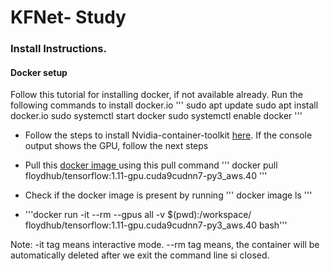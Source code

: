 # KFNet- Study

### Install Instructions.
#### Docker setup
Follow this tutorial for installing docker, if not available already.
Run the following commands to install docker.io
'''
sudo apt update
sudo apt install docker.io
sudo systemctl start docker
sudo systemctl enable docker
'''

- Follow the steps to install Nvidia-container-toolkit [here](https://docs.nvidia.com/datacenter/cloud-native/container-toolkit/install-guide.html#docker). If the console output shows the GPU, follow the next steps

- Pull this [docker image ](https://hub.docker.com/r/floydhub/tensorflow/tags?page=2) using this pull command
''' docker pull floydhub/tensorflow:1.11-gpu.cuda9cudnn7-py3_aws.40 '''

- Check if the docker image is present by running 
''' docker image ls '''

- '''docker run -it --rm --gpus all -v $(pwd):/workspace/ floydhub/tensorflow:1.11-gpu.cuda9cudnn7-py3_aws.40 bash'''

Note: -it tag means interactive mode. --rm tag means, the container will be automatically deleted after we exit the command line si closed.

